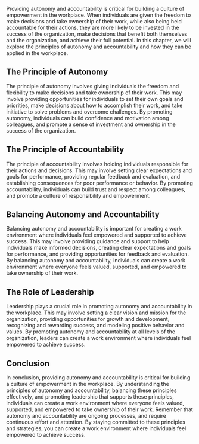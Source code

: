 
Providing autonomy and accountability is critical for building a culture of empowerment in the workplace. When individuals are given the freedom to make decisions and take ownership of their work, while also being held accountable for their actions, they are more likely to be invested in the success of the organization, make decisions that benefit both themselves and the organization, and achieve their full potential. In this chapter, we will explore the principles of autonomy and accountability and how they can be applied in the workplace.

The Principle of Autonomy
-------------------------

The principle of autonomy involves giving individuals the freedom and flexibility to make decisions and take ownership of their work. This may involve providing opportunities for individuals to set their own goals and priorities, make decisions about how to accomplish their work, and take initiative to solve problems and overcome challenges. By promoting autonomy, individuals can build confidence and motivation among colleagues, and promote a sense of investment and ownership in the success of the organization.

The Principle of Accountability
-------------------------------

The principle of accountability involves holding individuals responsible for their actions and decisions. This may involve setting clear expectations and goals for performance, providing regular feedback and evaluation, and establishing consequences for poor performance or behavior. By promoting accountability, individuals can build trust and respect among colleagues, and promote a culture of responsibility and empowerment.

Balancing Autonomy and Accountability
-------------------------------------

Balancing autonomy and accountability is important for creating a work environment where individuals feel empowered and supported to achieve success. This may involve providing guidance and support to help individuals make informed decisions, creating clear expectations and goals for performance, and providing opportunities for feedback and evaluation. By balancing autonomy and accountability, individuals can create a work environment where everyone feels valued, supported, and empowered to take ownership of their work.

The Role of Leadership
----------------------

Leadership plays a crucial role in promoting autonomy and accountability in the workplace. This may involve setting a clear vision and mission for the organization, providing opportunities for growth and development, recognizing and rewarding success, and modeling positive behavior and values. By promoting autonomy and accountability at all levels of the organization, leaders can create a work environment where individuals feel empowered to achieve success.

Conclusion
----------

In conclusion, providing autonomy and accountability is critical for building a culture of empowerment in the workplace. By understanding the principles of autonomy and accountability, balancing these principles effectively, and promoting leadership that supports these principles, individuals can create a work environment where everyone feels valued, supported, and empowered to take ownership of their work. Remember that autonomy and accountability are ongoing processes, and require continuous effort and attention. By staying committed to these principles and strategies, you can create a work environment where individuals feel empowered to achieve success.
